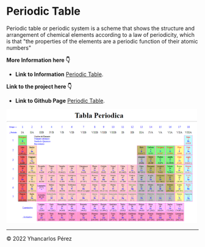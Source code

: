 # Periodic Table

 Periodic table or periodic system is a scheme that shows the structure and arrangement of chemical elements according to a law of periodicity, which is that "the properties of the elements are a periodic function of their atomic numbers"

**More Information here :point_down:**
* **Link to Information**  [Periodic Table](https://www.sigmaaldrich.com/DO/es/technical-documents/technical-article/chemistry-and-synthesis/organic-reaction-toolbox/periodic-table-of-elements-names).

**Link to the project here :point_down:**
* **Link to Github Page** [Periodic Table](https://yhancarlospm.github.io/Periodic_Table_Practice/).

 <img src="images/table.png" width="500">

***
© 2022 Yhancarlos Pérez

